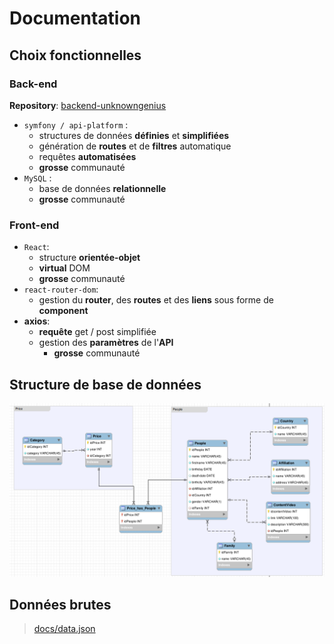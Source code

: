 # Documentation

## Choix fonctionnelles

### Back-end

**Repository**: [backend-unknowngenius](https://github.com/AmauryFaveriel/backend-unknowngenius)

- `symfony / api-platform` :
  - structures de données **définies** et **simplifiées**
  - génération de **routes** et de **filtres** automatique
  - requêtes **automatisées**
  - **grosse** communauté
- `MySQL` :
  - base de données **relationnelle**
  - **grosse** communauté

### Front-end

- `React`:
  - structure **orientée-objet**
  - **virtual** DOM
  - **grosse** communauté
- `react-router-dom`:
  - gestion du **router**, des **routes** et des **liens** sous forme de **component**
- **axios**:
  - **requête** get / post simplifiée
  - gestion des **paramètres** de l'**API**
    - **grosse** communauté

## Structure de base de données

![db strucure](./db_schema.png)

## Données brutes

> [docs/data.json](./data.json)